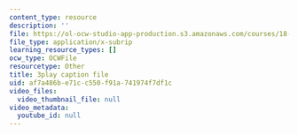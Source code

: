 ```yaml
---
content_type: resource
description: ''
file: https://ol-ocw-studio-app-production.s3.amazonaws.com/courses/18-03sc-differential-equations-fall-2011/af7a486be71cc550f91a741974f7df1c_XDhJ8lVGbl8.srt
file_type: application/x-subrip
learning_resource_types: []
ocw_type: OCWFile
resourcetype: Other
title: 3play caption file
uid: af7a486b-e71c-c550-f91a-741974f7df1c
video_files:
  video_thumbnail_file: null
video_metadata:
  youtube_id: null
---
```

